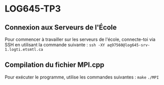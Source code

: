 # LOG645-TP3

## Connexion aux Serveurs de l'École
Pour commencer à travailler sur les serveurs de l'école, connecte-toi via SSH en utilisant la commande suivante : `ssh -XY aq97560@log645-srv-1.logti.etsmtl.ca`

## Compilation du fichier MPI.cpp
Pour exécuter le programme, utilise les commandes suivantes : 
`make`
`./MPI`

